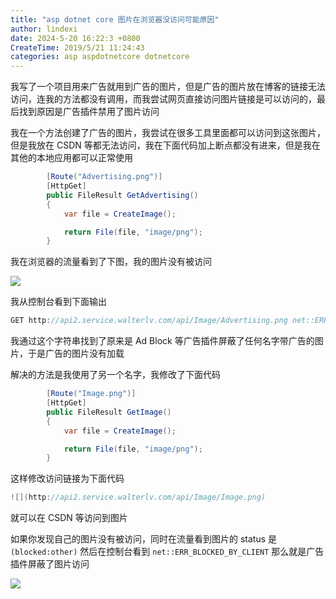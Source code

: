 ```yaml
---
title: "asp dotnet core 图片在浏览器没访问可能原因"
author: lindexi
date: 2024-5-20 16:22:3 +0800
CreateTime: 2019/5/21 11:24:43
categories: asp aspdotnetcore dotnetcore
---
```


我写了一个项目用来广告就用到广告的图片，但是广告的图片放在博客的链接无法访问，连我的方法都没有调用，而我尝试网页直接访问图片链接是可以访问的，最后找到原因是广告插件禁用了图片访问

<!--more-->


<!-- CreateTime:2019/5/21 11:24:43 -->

<!-- 标签：asp,aspdotnetcore,dotnetcore -->

我在一个方法创建了广告的图片，我尝试在很多工具里面都可以访问到这张图片，但是我放在 CSDN 等都无法访问，我在下面代码加上断点都没有进来，但是我在其他的本地应用都可以正常使用

```csharp
        [Route("Advertising.png")]
        [HttpGet]
        public FileResult GetAdvertising()
        {
            var file = CreateImage();

            return File(file, "image/png");
        }
```

我在浏览器的流量看到了下图，我的图片没有被访问

<!-- ![](image/asp dotnet core 图片在浏览器没访问可能原因/asp dotnet core 图片在浏览器没访问可能原因0.png) -->

![](http://image.acmx.xyz/lindexi%2F201951174918622)

我从控制台看到下面输出

```csharp
GET http://api2.service.walterlv.com/api/Image/Advertising.png net::ERR_BLOCKED_BY_CLIENT
```

我通过这个字符串找到了原来是 Ad Block 等广告插件屏蔽了任何名字带广告的图片，于是广告的图片没有加载

解决的方法是我使用了另一个名字，我修改了下面代码

```csharp
        [Route("Image.png")]
        [HttpGet]
        public FileResult GetImage()
        {
            var file = CreateImage();

            return File(file, "image/png");
        }
```

这样修改访问链接为下面代码

```csharp
![](http://api2.service.walterlv.com/api/Image/Image.png)
```

就可以在 CSDN 等访问到图片

如果你发现自己的图片没有被访问，同时在流量看到图片的 status 是 `(blocked:other)` 然后在控制台看到 `net::ERR_BLOCKED_BY_CLIENT` 那么就是广告插件屏蔽了图片访问

[![](http://api2.service.walterlv.com/api/Image/Image.png)](http://api2.service.walterlv.com/api/Image/UrlMove)

